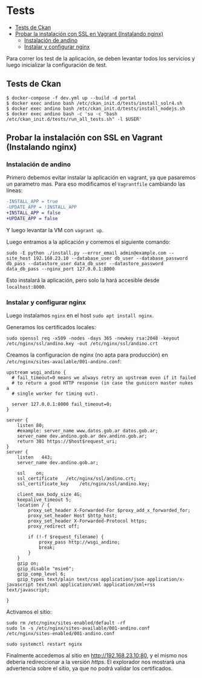 # Tests

<!-- START doctoc generated TOC please keep comment here to allow auto update -->
<!-- DON'T EDIT THIS SECTION, INSTEAD RE-RUN doctoc TO UPDATE -->


- [Tests de Ckan](#tests-de-ckan)
- [Probar la instalación con SSL en Vagrant (Instalando nginx)](#probar-la-instalaci%C3%B3n-con-ssl-en-vagrant-instalando-nginx)
  - [Instalación de andino](#instalaci%C3%B3n-de-andino)
  - [Instalar y configurar nginx](#instalar-y-configurar-nginx)

<!-- END doctoc generated TOC please keep comment here to allow auto update -->

Para correr los test de la aplicación, se deben levantar todos los servicios y luego inicializar la configuración de test.

## Tests de Ckan
    $ docker-compose -f dev.yml up --build -d portal
    $ docker exec andino bash /etc/ckan_init.d/tests/install_solr4.sh    
    $ docker exec andino bash /etc/ckan_init.d/tests/install_nodejs.sh    
    $ docker exec andino bash -c 'su -c "bash /etc/ckan_init.d/tests/run_all_tests.sh" -l $USER'


## Probar la instalación con SSL en Vagrant (Instalando nginx)

### Instalación de andino

Primero debemos evitar instalar la aplicación en vagrant, ya que pasaremos un parametro mas.
Para eso modificamos el `Vagrantfile` cambiando las líneas:

```diff
-INSTALL_APP = true
-UPDATE_APP = !INSTALL_APP
+INSTALL_APP = false
+UPDATE_APP = false
```

Y luego levantar la VM con `vagrant up`.

Luego entramos a la aplicación y corremos el siguiente comando:

```
sudo -E python ./install.py --error_email admin@example.com --site_host 192.168.23.10 --database_user db_user --database_password db_pass --datastore_user data_db_user --datastore_password data_db_pass --nginx_port 127.0.0.1:8000
```

Esto instalará la aplicación, pero solo la hará accesible desde `localhost:8000`.

### Instalar y configurar nginx

Luego instalamos `nginx` en el host `sudo apt install nginx`.

Generamos los certificados locales:

```
sudo openssl req -x509 -nodes -days 365 -newkey rsa:2048 -keyout /etc/nginx/ssl/andino.key -out /etc/nginx/ssl/andino.crt
```

Creamos la configuracion de nginx (no apta para producción) en `/etc/nginx/sites-available/001-andino.conf`:

```
upstream wsgi_andino {
  # fail_timeout=0 means we always retry an upstream even if it failed
  # to return a good HTTP response (in case the gunicorn master nukes a
  # single worker for timing out).

  server 127.0.0.1:8000 fail_timeout=0;
}

server {
    listen 80;
    #example: server_name www.datos.gob.ar datos.gob.ar;
    server_name dev.andino.gob.ar dev.andino.gob.ar;
    return 301 https://$host$request_uri;
}
server {
    listen   443;
    server_name dev.andino.gob.ar;

    ssl    on;
    ssl_certificate   /etc/nginx/ssl/andino.crt;
    ssl_certificate_key    /etc/nginx/ssl/andino.key;

    client_max_body_size 4G;
    keepalive_timeout 5;
    location / {
        proxy_set_header X-Forwarded-For $proxy_add_x_forwarded_for;
        proxy_set_header Host $http_host;
        proxy_set_header X-Forwarded-Protocol https;
        proxy_redirect off;

        if (!-f $request_filename) {
            proxy_pass http://wsgi_andino;
            break;
        }
    }
    gzip on;
    gzip_disable "msie6";
    gzip_comp_level 6;
    gzip_types text/plain text/css application/json application/x-javascript text/xml application/xml application/xml+rss text/javascript;

}
```

Activamos el sitio:

```
sudo rm /etc/nginx/sites-enabled/default -rf
sudo ln -s /etc/nginx/sites-available/001-andino.conf /etc/nginx/sites-enabled/001-andino.conf

sudo systemctl restart nginx
```

Finalmente accedemos al sitio en http://192.168.23.10:80, y el mismo nos deberia redireccionar a la versión *https*.
El explorador nos mostrará una advertencia sobre el sitio, ya que no podrá validar los certificados.

